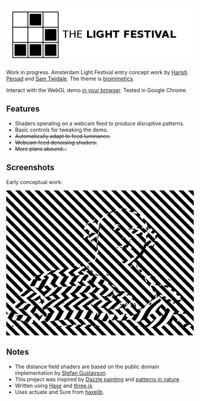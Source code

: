 ![Project logo](screenshots/amsterdam_light_festival_logo.png?raw=true "Amsterdam Light Festival Logo")

Work in progress. Amsterdam Light Festival entry concept work by [Harish Persad](http://harishpersad.tumblr.com/) and [Sam Twidale](http://samcodes.co.uk/code/). The theme is [biomimetics](https://en.wikipedia.org/wiki/Biomimetics).

Interact with the WebGL demo [in your browser](https://tw1ddle.github.io/Amsterdam-Light-Show-2016/). Tested in Google Chrome.

## Features ##
* Shaders operating on a webcam feed to produce disruptive patterns.
* Basic controls for tweaking the demo.
* ~~Automatically adapt to feed luminance.~~
* ~~Webcam feed denoising shaders.~~
* ~~More plans abound...~~

## Screenshots ##

Early conceptual work:
	
![Screenshot](screenshots/dazzle_patterns_screenshot_0.gif?raw=true "Dazzle patterns - Amsterdam Light Festival Concept Screenshot 1")

## Notes ##
* The distance field shaders are based on the public domain implementation by [Stefan Gustavson](http://openglinsights.com/).
* This project was inspired by [Dazzle painting](https://en.wikipedia.org/wiki/Dazzle_camouflage) and [patterns in nature](https://en.wikipedia.org/wiki/Patterns_in_nature).
* Written using [Haxe](http://haxe.org/) and [three.js](http://threejs.org/).
* Uses actuate and Sure from [haxelib](http://lib.haxe.org/).